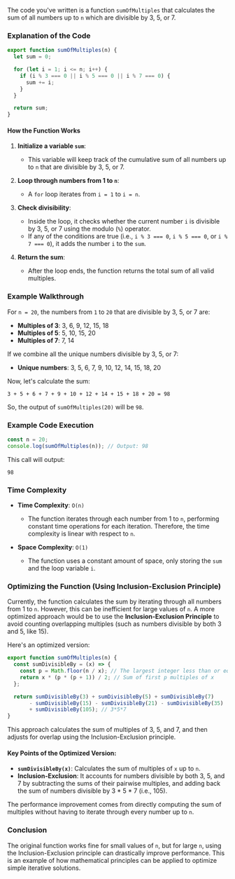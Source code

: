 The code you've written is a function `sumOfMultiples` that calculates the sum of all numbers up to `n` which are divisible by 3, 5, or 7.

### Explanation of the Code

```javascript
export function sumOfMultiples(n) {
  let sum = 0;

  for (let i = 1; i <= n; i++) {
    if (i % 3 === 0 || i % 5 === 0 || i % 7 === 0) {
      sum += i;
    }
  }

  return sum;
}
```

#### **How the Function Works**

1. **Initialize a variable `sum`**:
   - This variable will keep track of the cumulative sum of all numbers up to `n` that are divisible by 3, 5, or 7.

2. **Loop through numbers from 1 to `n`**:
   - A `for` loop iterates from `i = 1` to `i = n`.

3. **Check divisibility**:
   - Inside the loop, it checks whether the current number `i` is divisible by 3, 5, or 7 using the modulo (`%`) operator.
   - If any of the conditions are true (i.e., `i % 3 === 0`, `i % 5 === 0`, or `i % 7 === 0`), it adds the number `i` to the `sum`.

4. **Return the sum**:
   - After the loop ends, the function returns the total sum of all valid multiples.

### Example Walkthrough

For `n = 20`, the numbers from `1` to `20` that are divisible by 3, 5, or 7 are:
- **Multiples of 3**: 3, 6, 9, 12, 15, 18
- **Multiples of 5**: 5, 10, 15, 20
- **Multiples of 7**: 7, 14

If we combine all the unique numbers divisible by 3, 5, or 7:
- **Unique numbers**: 3, 5, 6, 7, 9, 10, 12, 14, 15, 18, 20

Now, let's calculate the sum:
```
3 + 5 + 6 + 7 + 9 + 10 + 12 + 14 + 15 + 18 + 20 = 98
```

So, the output of `sumOfMultiples(20)` will be `98`.

### Example Code Execution

```javascript
const n = 20;
console.log(sumOfMultiples(n)); // Output: 98
```

This call will output:

```
98
```

### Time Complexity

- **Time Complexity**: `O(n)`
  - The function iterates through each number from 1 to `n`, performing constant time operations for each iteration. Therefore, the time complexity is linear with respect to `n`.

- **Space Complexity**: `O(1)`
  - The function uses a constant amount of space, only storing the `sum` and the loop variable `i`.

### Optimizing the Function (Using Inclusion-Exclusion Principle)

Currently, the function calculates the sum by iterating through all numbers from 1 to `n`. However, this can be inefficient for large values of `n`. A more optimized approach would be to use the **Inclusion-Exclusion Principle** to avoid counting overlapping multiples (such as numbers divisible by both 3 and 5, like 15).

Here's an optimized version:

```javascript
export function sumOfMultiples(n) {
  const sumDivisibleBy = (x) => {
    const p = Math.floor(n / x); // The largest integer less than or equal to n/x
    return x * (p * (p + 1)) / 2; // Sum of first p multiples of x
  };

  return sumDivisibleBy(3) + sumDivisibleBy(5) + sumDivisibleBy(7)
       - sumDivisibleBy(15) - sumDivisibleBy(21) - sumDivisibleBy(35)
       + sumDivisibleBy(105); // 3*5*7
}
```

This approach calculates the sum of multiples of 3, 5, and 7, and then adjusts for overlap using the Inclusion-Exclusion principle.

#### **Key Points of the Optimized Version**:
- **`sumDivisibleBy(x)`**: Calculates the sum of multiples of `x` up to `n`.
- **Inclusion-Exclusion**: It accounts for numbers divisible by both 3, 5, and 7 by subtracting the sums of their pairwise multiples, and adding back the sum of numbers divisible by 3 * 5 * 7 (i.e., 105).

The performance improvement comes from directly computing the sum of multiples without having to iterate through every number up to `n`.

### Conclusion

The original function works fine for small values of `n`, but for large `n`, using the Inclusion-Exclusion principle can drastically improve performance. This is an example of how mathematical principles can be applied to optimize simple iterative solutions.